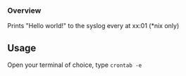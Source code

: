 ### Overview

Prints "Hello world!" to the syslog every at xx:01 (*nix only)

## Usage

Open your terminal of choice, type ```crontab -e```
